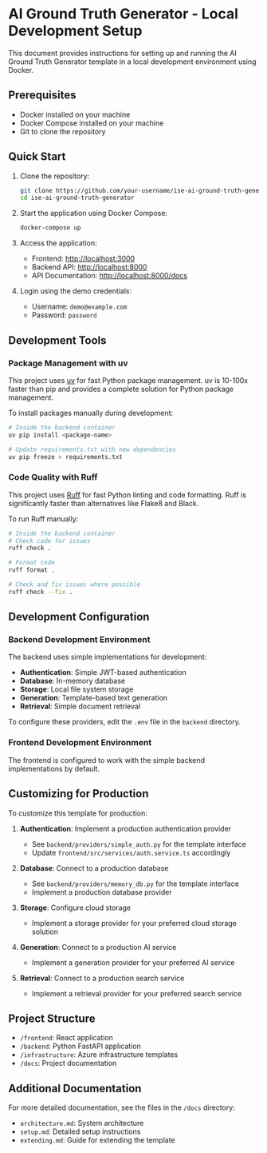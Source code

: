 # AI Ground Truth Generator - Local Development Setup

This document provides instructions for setting up and running the AI Ground Truth Generator template in a local development environment using Docker.

## Prerequisites

- Docker installed on your machine
- Docker Compose installed on your machine
- Git to clone the repository

## Quick Start

1. Clone the repository:

   ```bash
   git clone https://github.com/your-username/ise-ai-ground-truth-generator.git
   cd ise-ai-ground-truth-generator
   ```

2. Start the application using Docker Compose:

   ```bash
   docker-compose up
   ```

3. Access the application:
   - Frontend: [http://localhost:3000](http://localhost:3000)
   - Backend API: [http://localhost:8000](http://localhost:8000)
   - API Documentation: [http://localhost:8000/docs](http://localhost:8000/docs)

4. Login using the demo credentials:
   - Username: `demo@example.com`
   - Password: `password`

## Development Tools

### Package Management with uv

This project uses [uv](https://github.com/astral-sh/uv) for fast Python package management. uv is 10-100x faster than pip and provides a complete solution for Python package management.

To install packages manually during development:

```bash
# Inside the backend container
uv pip install <package-name>

# Update requirements.txt with new dependencies
uv pip freeze > requirements.txt
```

### Code Quality with Ruff

This project uses [Ruff](https://github.com/astral-sh/ruff) for fast Python linting and code formatting. Ruff is significantly faster than alternatives like Flake8 and Black.

To run Ruff manually:

```bash
# Inside the backend container
# Check code for issues
ruff check .

# Format code
ruff format .

# Check and fix issues where possible
ruff check --fix .
```

## Development Configuration

### Backend Development Environment

The backend uses simple implementations for development:

- **Authentication**: Simple JWT-based authentication
- **Database**: In-memory database
- **Storage**: Local file system storage
- **Generation**: Template-based text generation
- **Retrieval**: Simple document retrieval

To configure these providers, edit the `.env` file in the `backend` directory.

### Frontend Development Environment

The frontend is configured to work with the simple backend implementations by default.

## Customizing for Production

To customize this template for production:

1. **Authentication**: Implement a production authentication provider
   - See `backend/providers/simple_auth.py` for the template interface
   - Update `frontend/src/services/auth.service.ts` accordingly

2. **Database**: Connect to a production database
   - See `backend/providers/memory_db.py` for the template interface
   - Implement a production database provider

3. **Storage**: Configure cloud storage
   - Implement a storage provider for your preferred cloud storage solution

4. **Generation**: Connect to a production AI service
   - Implement a generation provider for your preferred AI service

5. **Retrieval**: Connect to a production search service
   - Implement a retrieval provider for your preferred search service

## Project Structure

- `/frontend`: React application
- `/backend`: Python FastAPI application
- `/infrastructure`: Azure infrastructure templates
- `/docs`: Project documentation

## Additional Documentation

For more detailed documentation, see the files in the `/docs` directory:

- `architecture.md`: System architecture
- `setup.md`: Detailed setup instructions
- `extending.md`: Guide for extending the template
